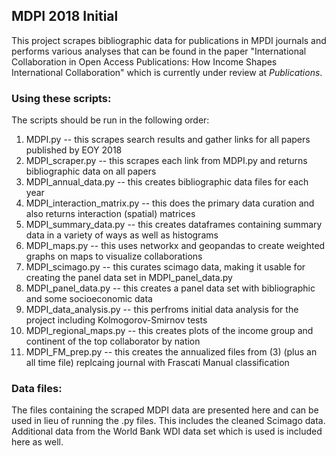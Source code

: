 ## MDPI 2018 Initial

This project scrapes bibliographic data for publications in MPDI journals and performs various analyses that can be found in the paper "International Collaboration in Open Access Publications: How Income Shapes International Collaboration" which is currently under review at *Publications*.

### Using these scripts:

The scripts should be run in the following order:

1. MDPI.py -- this scrapes search results and gather links for all papers published by EOY 2018
2. MDPI_scraper.py -- this scrapes each link from MDPI.py and returns bibliographic data on all papers
3. MDPI_annual_data.py -- this creates bibliographic data files for each year
4. MDPI_interaction_matrix.py -- this does the primary data curation and also returns interaction (spatial) matrices
5. MDPI_summary_data.py -- this creates dataframes containing summary data in a variety of ways as well as histograms
6. MDPI_maps.py -- this uses networkx and geopandas to create weighted graphs on maps to visualize collaborations
7. MDPI_scimago.py -- this curates scimago data, making it usable for creating the panel data set in MDPI_panel_data.py
8. MDPI_panel_data.py -- this creates a panel data set with bibliographic and some socioeconomic data
9. MDPI_data_analysis.py -- this perfroms initial data analysis for the project including Kolmogorov-Smirnov tests
10. MDPI_regional_maps.py -- this creates plots of the income group and continent of the top collaborator by nation
11. MDPI_FM_prep.py -- this creates the annualized files from (3) (plus an all time file) replcaing journal with Frascati Manual classification

### Data files:

The files containing the scraped MDPI data are presented here and can be used in lieu of running the .py files. This includes the cleaned Scimago data. Additional data from the World Bank WDI data set which is used is included here as well.
